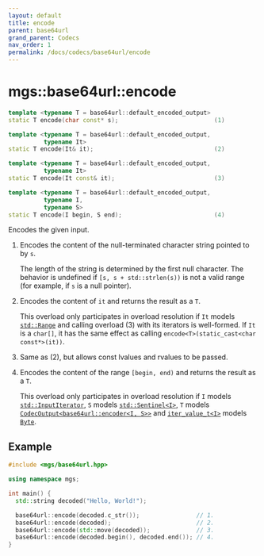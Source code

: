 ```yaml
---
layout: default
title: encode
parent: base64url
grand_parent: Codecs
nav_order: 1
permalink: /docs/codecs/base64url/encode
---
```


# mgs::base64url::encode

```cpp
template <typename T = base64url::default_encoded_output>
static T encode(char const* s);                           (1)

template <typename T = base64url::default_encoded_output,
          typename It>
static T encode(It& it);                                  (2)

template <typename T = base64url::default_encoded_output,
          typename It>
static T encode(It const& it);                            (3)

template <typename T = base64url::default_encoded_output,
          typename I,
          typename S>
static T encode(I begin, S end);                          (4)

```

Encodes the given input.

1. Encodes the content of the null-terminated character string pointed to by `s`.

    The length of the string is determined by the first null character.
    The behavior is undefined if `[s, s + std::strlen(s))` is not a valid range (for example, if `s` is a null pointer).

1. Encodes the content of `it` and returns the result as a `T`.

    This overload only participates in overload resolution if `It` models [`std::Range`](https://en.cppreference.com/w/cpp/ranges/Range) and calling overload (3) with its iterators is well-formed.
    If `It` is a `char[]`, it has the same effect as calling `encode<T>(static_cast<char const*>(it))`.

1. Same as (2), but allows const lvalues and rvalues to be passed.

1. Encodes the content of the range `[begin, end)` and returns the result as a `T`.

    This overload only participates in overload resolution if `I` models [`std::InputIterator`](https://en.cppreference.com/w/cpp/experimental/ranges/iterator/InputIterator), `S` models [`std::Sentinel<I>`](https://en.cppreference.com/w/cpp/experimental/ranges/iterator/Sentinel), `T` models [`CodecOutput<base64url::encoder<I, S>>`](/docs/concepts/codec_output) and [`iter_value_t<I>`](https://en.cppreference.com/w/cpp/iterator/iter_t) models [`Byte`](/docs/concepts/byte).

## Example

```cpp
#include <mgs/base64url.hpp>

using namespace mgs;

int main() {
  std::string decoded("Hello, World!");

  base64url::encode(decoded.c_str());                // 1.
  base64url::encode(decoded);                        // 2.
  base64url::encode(std::move(decoded));             // 3.
  base64url::encode(decoded.begin(), decoded.end()); // 4.
}
```
